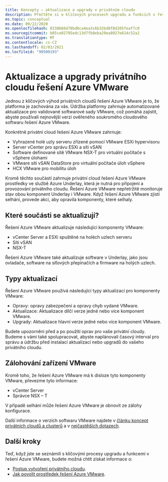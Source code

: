 ```yaml
---
title: Koncepty – aktualizace a upgrady v privátním cloudu
description: Přečtěte si o klíčových procesech upgradu a funkcích v řešení Azure VMware.
ms.topic: conceptual
ms.date: 09/22/2020
ms.openlocfilehash: 8338666d70bd0ca4ea3c6b32bd8f8d205feaf7c0
ms.sourcegitcommit: b85ce02785edc13d7fb8eba29ea8027e614c52a2
ms.translationtype: MT
ms.contentlocale: cs-CZ
ms.lasthandoff: 02/03/2021
ms.locfileid: "99509193"
---
```

# <a name="azure-vmware-solution-private-cloud-updates-and-upgrades"></a>Aktualizace a upgrady privátního cloudu řešení Azure VMware

Jednou z klíčových výhod privátních cloudů řešení Azure VMware je to, že platforma je zachována za vás. Údržba platformy zahrnuje automatizované aktualizace pro validované softwarové sady VMware, což pomáhá zajistit, abyste používali nejnovější verzi ověřeného soukromého cloudového softwaru řešení Azure VMware.

Konkrétně privátní cloud řešení Azure VMware zahrnuje:

- Vyhrazené holé uzly serveru zřízené pomocí VMware ESXi hypervisoru 
- Server vCenter pro správu ESXi a síti vSAN 
- Software definované sítě VMware NSX-T pro virtuální počítače s vSphere úlohami  
- VMware síti vSAN DataStore pro virtuální počítače úloh vSphere  
- HCX VMware pro mobilitu úloh  

Kromě těchto součástí zahrnuje privátní cloud řešení Azure VMware prostředky ve službě Azure Underlay, která je nutná pro připojení a provozování privátního cloudu. Řešení Azure VMware nepřetržitě monitoruje stav obou komponent Underlay i VMware. Když řešení Azure VMware zjistí selhání, provede akci, aby opravila komponenty, které selhaly. 

## <a name="what-components-get-updated"></a>Které součásti se aktualizují?   

Řešení Azure VMware aktualizuje následující komponenty VMware: 

- vCenter Server a ESXi spuštěné na holéch uzlech serveru 
- Síti vSAN 
- NSX-T 

Řešení Azure VMware také aktualizuje software v Underlay, jako jsou ovladače, software na síťových přepínačích a firmware na holých uzlech. 

## <a name="types-of-updates"></a>Typy aktualizací

Řešení Azure VMware používá následující typy aktualizací pro komponenty VMware:

- Opravy: opravy zabezpečení a opravy chyb vydané VMware. 
- Aktualizace: Aktualizace dílčí verze jedné nebo více komponent VMware. 
- Upgrady: Aktualizace hlavní verze jedné nebo více komponent VMware.

Budete upozorněni před a po použití oprav pro vaše privátní cloudy. Budeme s vámi také spolupracovat, abyste naplánovali časový interval pro správu a údržbu před instalací aktualizací nebo upgradů do vašeho privátního cloudu. 

## <a name="vmware-appliance-backup"></a>Zálohování zařízení VMware 

Kromě toho, že řešení Azure VMware má k disloze tyto komponenty VMware, převezme tyto informace:

- vCenter Server 
- Správce NSX – T 

V případě selhání může řešení Azure VMware je obnovit ze zálohy konfigurace. 

Další informace o verzích softwaru VMware najdete v [článku koncept privátních cloudů a clusterů](concepts-private-clouds-clusters.md) a v [nejčastějších dotazech](faq.md).

## <a name="next-steps"></a>Další kroky

Teď, když jste se seznámili s klíčovými procesy upgradu a funkcemi v řešení Azure VMware, budete možná chtít získat informace o:

- [Postup vytvoření privátního cloudu](tutorial-create-private-cloud.md).
- [Jak povolit prostředek řešení Azure VMware](enable-azure-vmware-solution.md).

<!-- LINKS - external -->

<!-- LINKS - internal -->
